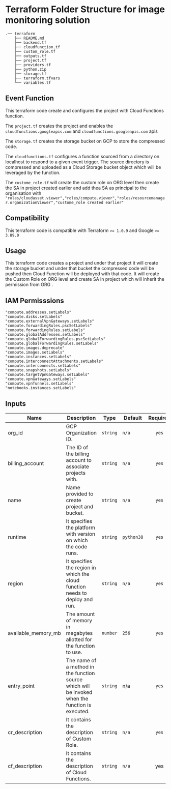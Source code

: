 # Terraform Folder Structure for image monitoring solution
```
.── terraform
    ├── README.md
    ├── backend.tf
    ├── cloudfunction.tf
    ├── custom_role.tf
    ├── outputs.tf
    ├── project.tf
    ├── providers.tf
    ├── python.zip
    ├── storage.tf
    ├── terraform.tfvars
    └── variables.tf
```

## Event Function

This terraform code create and configures the project with Cloud Functions function.

The `project.tf` creates the project and enables the `cloudfunctions.googleapis.com` and `cloudfunctions.googleapis.com` apis 

The `storage.tf` creates the storage bucket on GCP to store the compressed code.

The `cloudfunctions.tf` configures a function sourced from a directory on
localhost to respond to a given event trigger. The source directory is
compressed and uploaded as a Cloud Storage bucket object which will be
leveraged by the function.

The `custome_role.tf` will create the custom role on ORG level then create 
the SA in project created earlier and add thea SA as principal to the organisation 
with `"roles/cloudasset.viewer","roles/compute.viewer","roles/resourcemanager.organizationViewer","custome_role created earlier"`


## Compatibility
This terraform code is compatible with Terraform `>= 1.0.9` and Google `>= 3.89.0`

## Usage

This terraform code creates a project and under that project it will create the
storage bucket and under that bucket the compressed code will be pushed then 
Cloud Function will be deployed with that code.
It will create the Custom Role on ORG level and create SA in project which will 
inherit the permission from ORG .

## IAM Permisssions

```
"compute.addresses.setLabels"
"compute.disks.setLabels"
"compute.externalVpnGateways.setLabels"
"compute.forwardingRules.pscSetLabels"
"compute.forwardingRules.setLabels"
"compute.globalAddresses.setLabels"
"compute.globalForwardingRules.pscSetLabels"
"compute.globalForwardingRules.setLabels"
"compute.images.deprecate"
"compute.images.setLabels"
"compute.instances.setLabels"
"compute.interconnectAttachments.setLabels"
"compute.interconnects.setLabels"
"compute.snapshots.setLabels"
"compute.targetVpnGateways.setLabels"
"compute.vpnGateways.setLabels"
"compute.vpnTunnels.setLabels"
"notebooks.instances.setLabels"
```

## Inputs

| Name | Description | Type | Default | Required |
|------|-------------|------|---------|:--------:|
| org\_id | GCP Organization ID. | `string` | `n/a` | `yes` |
| billing\_account | The ID of the billing account to associate projects with. | `string` | `n/a` | `yes` |
| name | Name provided to create project and bucket. | `string` | `n/a` | `yes` |
| runtime | It specifies the platform with version on which the code runs. | `string` | `python38` | `yes` |
| region | It specifies the region in which the cloud function needs to deploy and run. | `string` | `n/a` | `yes` |
| available\_memory\_mb | The amount of memory in megabytes allotted for the function to use. | `number` | `256` | `yes` |
| entry\_point | The name of a method in the function source which will be invoked when the function is executed. | `string` | n/a | `yes` |
| cr\_description | It contains the description of Custom Role. | `string` | `n/a` | `yes` |
| cf\_description | It contains the description of Cloud Functions. | `string` | `n/a` | yes |

